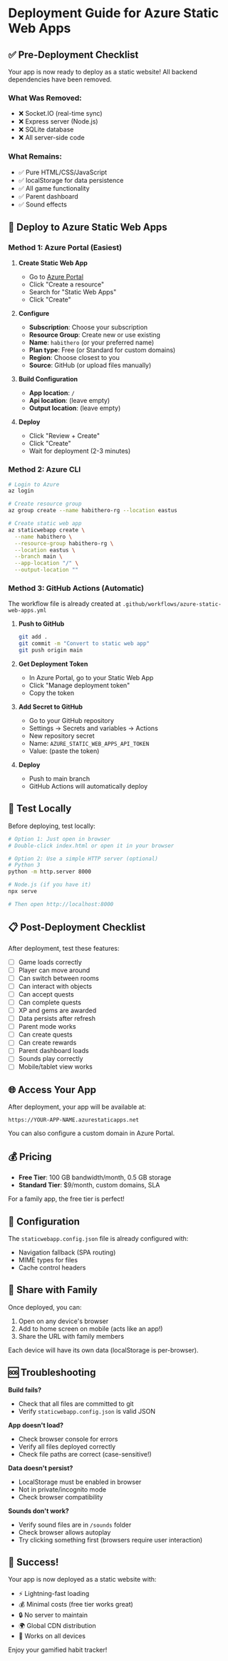 # Deployment Guide for Azure Static Web Apps

## ✅ Pre-Deployment Checklist

Your app is now ready to deploy as a static website! All backend dependencies have been removed.

### What Was Removed:
- ❌ Socket.IO (real-time sync)
- ❌ Express server (Node.js)
- ❌ SQLite database
- ❌ All server-side code

### What Remains:
- ✅ Pure HTML/CSS/JavaScript
- ✅ localStorage for data persistence
- ✅ All game functionality
- ✅ Parent dashboard
- ✅ Sound effects

## 🚀 Deploy to Azure Static Web Apps

### Method 1: Azure Portal (Easiest)

1. **Create Static Web App**
   - Go to [Azure Portal](https://portal.azure.com)
   - Click "Create a resource"
   - Search for "Static Web Apps"
   - Click "Create"

2. **Configure**
   - **Subscription**: Choose your subscription
   - **Resource Group**: Create new or use existing
   - **Name**: `habithero` (or your preferred name)
   - **Plan type**: Free (or Standard for custom domains)
   - **Region**: Choose closest to you
   - **Source**: GitHub (or upload files manually)

3. **Build Configuration**
   - **App location**: `/`
   - **Api location**: (leave empty)
   - **Output location**: (leave empty)

4. **Deploy**
   - Click "Review + Create"
   - Click "Create"
   - Wait for deployment (2-3 minutes)

### Method 2: Azure CLI

```bash
# Login to Azure
az login

# Create resource group
az group create --name habithero-rg --location eastus

# Create static web app
az staticwebapp create \
  --name habithero \
  --resource-group habithero-rg \
  --location eastus \
  --branch main \
  --app-location "/" \
  --output-location ""
```

### Method 3: GitHub Actions (Automatic)

The workflow file is already created at `.github/workflows/azure-static-web-apps.yml`

1. **Push to GitHub**
   ```bash
   git add .
   git commit -m "Convert to static web app"
   git push origin main
   ```

2. **Get Deployment Token**
   - In Azure Portal, go to your Static Web App
   - Click "Manage deployment token"
   - Copy the token

3. **Add Secret to GitHub**
   - Go to your GitHub repository
   - Settings → Secrets and variables → Actions
   - New repository secret
   - Name: `AZURE_STATIC_WEB_APPS_API_TOKEN`
   - Value: (paste the token)

4. **Deploy**
   - Push to main branch
   - GitHub Actions will automatically deploy

## 🧪 Test Locally

Before deploying, test locally:

```bash
# Option 1: Just open in browser
# Double-click index.html or open it in your browser

# Option 2: Use a simple HTTP server (optional)
# Python 3
python -m http.server 8000

# Node.js (if you have it)
npx serve

# Then open http://localhost:8000
```

## 📋 Post-Deployment Checklist

After deployment, test these features:

- [ ] Game loads correctly
- [ ] Player can move around
- [ ] Can switch between rooms
- [ ] Can interact with objects
- [ ] Can accept quests
- [ ] Can complete quests
- [ ] XP and gems are awarded
- [ ] Data persists after refresh
- [ ] Parent mode works
- [ ] Can create quests
- [ ] Can create rewards
- [ ] Parent dashboard loads
- [ ] Sounds play correctly
- [ ] Mobile/tablet view works

## 🌐 Access Your App

After deployment, your app will be available at:
```
https://YOUR-APP-NAME.azurestaticapps.net
```

You can also configure a custom domain in Azure Portal.

## 💰 Pricing

- **Free Tier**: 100 GB bandwidth/month, 0.5 GB storage
- **Standard Tier**: $9/month, custom domains, SLA

For a family app, the free tier is perfect!

## 🔧 Configuration

The `staticwebapp.config.json` file is already configured with:
- Navigation fallback (SPA routing)
- MIME types for files
- Cache control headers

## 📱 Share with Family

Once deployed, you can:
1. Open on any device's browser
2. Add to home screen on mobile (acts like an app!)
3. Share the URL with family members

Each device will have its own data (localStorage is per-browser).

## 🆘 Troubleshooting

**Build fails?**
- Check that all files are committed to git
- Verify `staticwebapp.config.json` is valid JSON

**App doesn't load?**
- Check browser console for errors
- Verify all files deployed correctly
- Check file paths are correct (case-sensitive!)

**Data doesn't persist?**
- LocalStorage must be enabled in browser
- Not in private/incognito mode
- Check browser compatibility

**Sounds don't work?**
- Verify sound files are in `/sounds` folder
- Check browser allows autoplay
- Try clicking something first (browsers require user interaction)

## 🎉 Success!

Your app is now deployed as a static website with:
- ⚡ Lightning-fast loading
- 💰 Minimal costs (free tier works great)
- 🔒 No server to maintain
- 🌍 Global CDN distribution
- 📱 Works on all devices

Enjoy your gamified habit tracker!
